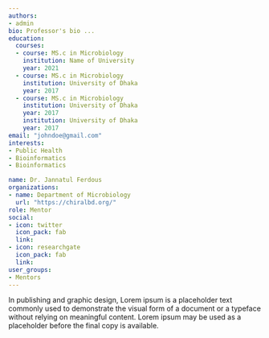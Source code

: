 ```yaml
---
authors:
- admin
bio: Professor's bio ... 
education:
  courses:
  - course: MS.c in Microbiology
    institution: Name of University 
    year: 2021
  - course: MS.c in Microbiology
    institution: University of Dhaka
    year: 2017
  - course: MS.c in Microbiology
    institution: University of Dhaka
    year: 2017
    institution: University of Dhaka
    year: 2017
email: "johndoe@gmail.com"
interests:
- Public Health
- Bioinformatics
- Bioinformatics

name: Dr. Jannatul Ferdous 
organizations:
- name: Department of Microbiology
  url: "https://chiralbd.org/"
role: Mentor
social:
- icon: twitter
  icon_pack: fab
  link: 
- icon: researchgate
  icon_pack: fab
  link: 
user_groups:
- Mentors
---
```


In publishing and graphic design, Lorem ipsum is a placeholder text commonly used to demonstrate the visual form of a document or a typeface without relying on meaningful content. Lorem ipsum may be used as a placeholder before the final copy is available.
